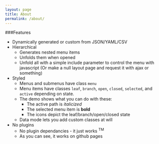 ```yaml
---
layout: page
title: About
permalink: /about/
---
```


###Features

* Dynamically generated or custom from JSON/YAML/CSV
* Hierarchical
    * Generates nested menu items
    * Unfolds them when opened
    * Unfold all with a simple include parameter to control the menu with javascript (Or make a null layout page and request it with ajax or something)
* Styled
    * Menus and submenus have class `menu`
    * Menu items have classes `leaf`, `branch`, `open`, `closed`, `selected`, and `active` depending on state.
    * The demo shows what you can do with these:
        * The active path is *italicized*
        * The selected menu item is **bold**
        * The icons depict the leaf/branch/open/closed state
    * Data mode lets you add custom classes at will
* No plugins
    * No plugin dependancies - it just works <sup>TM</sup>
    * As you can see, it works on github pages
